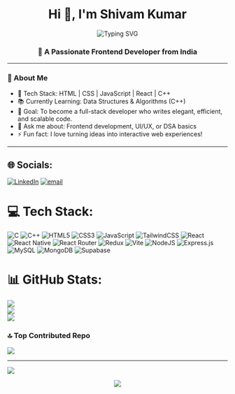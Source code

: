 <!-- Profile Header -->
<h1 align="center">Hi 👋, I'm Shivam Kumar</h1>
<p align="center">
  <img src="https://readme-typing-svg.demolab.com?font=Fira+Code&pause=1000&color=D2042D&center=true&vCenter=true&width=435&lines=%F0%9F%8C%9F+Frontend+Developer" alt="Typing SVG" />
</p>
<h3 align="center">🚀 A Passionate Frontend Developer from India</h3>

---

### 🌟 About Me
- 🚀 Tech Stack: HTML | CSS | JavaScript | React | C++
- 📚 Currently Learning: Data Structures & Algorithms (C++)
- 🌱 Goal: To become a full-stack developer who writes elegant, efficient, and scalable code.
- 💬 Ask me about: Frontend development, UI/UX, or DSA basics
- ⚡ Fun fact: I love turning ideas into interactive web experiences!

---



## 🌐 Socials:
[![LinkedIn](https://img.shields.io/badge/LinkedIn-%230077B5.svg?logo=linkedin&logoColor=white)](https://linkedin.com/in/https://www.linkedin.com/in/shivam-kumar-88b154320/) [![email](https://img.shields.io/badge/Email-D14836?logo=gmail&logoColor=white)](mailto:shiv10212005@gmail.com) 

# 💻 Tech Stack:
![C](https://img.shields.io/badge/c-%2300599C.svg?style=for-the-badge&logo=c&logoColor=white) ![C++](https://img.shields.io/badge/c++-%2300599C.svg?style=for-the-badge&logo=c%2B%2B&logoColor=white) ![HTML5](https://img.shields.io/badge/html5-%23E34F26.svg?style=for-the-badge&logo=html5&logoColor=white) ![CSS3](https://img.shields.io/badge/css3-%231572B6.svg?style=for-the-badge&logo=css3&logoColor=white) ![JavaScript](https://img.shields.io/badge/javascript-%23323330.svg?style=for-the-badge&logo=javascript&logoColor=%23F7DF1E) ![TailwindCSS](https://img.shields.io/badge/tailwindcss-%2338B2AC.svg?style=for-the-badge&logo=tailwind-css&logoColor=white) ![React](https://img.shields.io/badge/react-%2320232a.svg?style=for-the-badge&logo=react&logoColor=%2361DAFB) ![React Native](https://img.shields.io/badge/react_native-%2320232a.svg?style=for-the-badge&logo=react&logoColor=%2361DAFB) ![React Router](https://img.shields.io/badge/React_Router-CA4245?style=for-the-badge&logo=react-router&logoColor=white) ![Redux](https://img.shields.io/badge/redux-%23593d88.svg?style=for-the-badge&logo=redux&logoColor=white) ![Vite](https://img.shields.io/badge/vite-%23646CFF.svg?style=for-the-badge&logo=vite&logoColor=white) ![NodeJS](https://img.shields.io/badge/node.js-6DA55F?style=for-the-badge&logo=node.js&logoColor=white) ![Express.js](https://img.shields.io/badge/express.js-%23404d59.svg?style=for-the-badge&logo=express&logoColor=%2361DAFB) ![MySQL](https://img.shields.io/badge/mysql-4479A1.svg?style=for-the-badge&logo=mysql&logoColor=white) ![MongoDB](https://img.shields.io/badge/MongoDB-%234ea94b.svg?style=for-the-badge&logo=mongodb&logoColor=white) ![Supabase](https://img.shields.io/badge/Supabase-3ECF8E?style=for-the-badge&logo=supabase&logoColor=white)
# 📊 GitHub Stats:
![](https://github-readme-stats.vercel.app/api?username=Student-JSS&theme=dark&hide_border=false&include_all_commits=false&count_private=true)<br/>
![](https://nirzak-streak-stats.vercel.app/?user=Student-JSS&theme=dark&hide_border=false)<br/>
![](https://github-readme-stats.vercel.app/api/top-langs/?username=Student-JSS&theme=dark&hide_border=false&include_all_commits=false&count_private=true&layout=compact)




### 🔝 Top Contributed Repo
![](https://github-contributor-stats.vercel.app/api?username=Student-JSS&limit=5&theme=radical&combine_all_yearly_contributions=true)

---
[![](https://visitcount.itsvg.in/api?id=Student-JSS&icon=0&color=0)](https://visitcount.itsvg.in)

<!-- Proudly created with GPRM ( https://gprm.itsvg.in ) -->
<!--Footer--> 
<p align="center">
  <img src="https://capsule-render.vercel.app/api?type=waving&color=gradient&height=65&section=footer"/>
</p>
